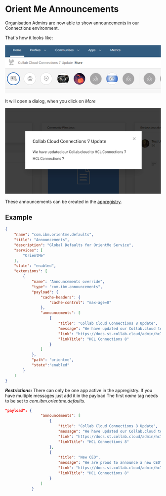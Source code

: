 # Orient Me Announcements

Organisation Admins are now able to show announcements in our Connections environment.

That's how it looks like:

![Header](/assets/images/admin/announcement/header.png)

It will open a dialog, when you click on *More*

![dialog](/assets/images/admin/announcement/dialog.png)

These announcements can be created in the [appregistry](/admin/appreg).

## Example

```json
{
    "name": "com.ibm.orientme.defaults",
    "title": "Announcements",
    "description": "Global Defaults for OrientMe Service",
    "services": [
        "OrientMe"
    ],
    "state": "enabled",
    "extensions": [
        {
            "name": "Announcements override",
            "type": "com.ibm.announcements",
            "payload": {
                "cache-headers": {
                    "cache-control": "max-age=0"
                },
                "announcements": [
                    {
                        "title": "Collab Cloud Connections 8 Update",
                        "message": "We have updated our Collab.cloud to HCL Connections 8",
                        "link": "https://docs.st.collab.cloud/admin/hc7/whats-new/",
                        "linkTitle": "HCL Connections 8"
                    }
                ]
            },
            "path": "orientme",
            "state":"enabled"
        }
    ]
}
```

***Restrictions:*** There can only be one app active in the appregistry. If you have multiple messages just add it in the payload
The first *name* tag needs to be set to *com.ibm.orientme.defaults*.

```json
"payload": {
                "announcements": [
                    {
                        "title": "Collab Cloud Connections 8 Update",
                        "message": "We have updated our Collab.cloud to HCL Connections 8",
                        "link": "https://docs.st.collab.cloud/admin/hc7/whats-new/",
                        "linkTitle": "HCL Connections 8"
                    },
                    {
                        "title": "New CEO",
                        "message": "We are proud to announce a new CEO",
                        "link": "https://docs.st.collab.cloud/admin/hc7/whats-new/",
                        "linkTitle": "HCL Connections 8"
                    }
                ]
            }
```
